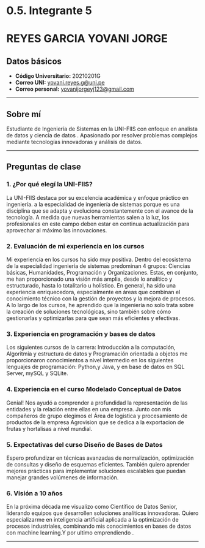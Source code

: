 # 0.5. Integrante 5
# REYES GARCIA YOVANI JORGE

## Datos básicos
- **Código Universitario:** 20210201G
- **Correo UNI:** yovani.reyes.g@uni.pe 
- **Correo personal:** yovanijorgeyj123@gmail.com 

---

## Sobre mí
Estudiante de Ingeniería de Sistemas en la UNI-FIIS con enfoque en analista de datos y ciencia de datos . Apasionado por resolver problemas complejos mediante tecnologías innovadoras y análisis de datos.

---

## Preguntas de clase

### 1. ¿Por qué elegí la UNI-FIIS?
La UNI-FIIS destaca por su excelencia académica y enfoque práctico en ingeniería. a la especialidad de ingeniería de sistemas porque es una disciplina que se adapta y evoluciona constantemente con el avance de la tecnología. A medida que nuevas herramientas salen a la luz, los profesionales en este campo deben estar en continua actualización para aprovechar al máximo las innovaciones.

### 2. Evaluación de mi experiencia en los cursos
Mi experiencia en los cursos ha sido muy positiva. Dentro del ecosistema de la especialidad ingeniería de sistemas predominan 4 grupos: Ciencias básicas, Humanidades, Programación y Organizaciones. Estas, en conjunto, me han proporcionado una visión más amplia, desde lo analítico y estructurado, hasta lo totalitario u holístico. En general, ha sido una experiencia enriquecedora, especialmente en áreas que combinan el conocimiento técnico con la gestión de proyectos y la mejora de procesos. A lo largo de los cursos, he aprendido que la ingeniería no solo trata sobre la creación de soluciones tecnológicas, sino también sobre cómo gestionarlas y optimizarlas para que sean más eficientes y efectivas.

### 3. Experiencia en programación y bases de datos
Los siguientes cursos de la carrera: Introducción a la computación, Algoritmia y estructura de datos y Programación orientada a objetos me proporcionaron conocimientos a nivel intermedio en los siguientes lenguajes de programación: Python,y Java, y en base de datos en SQL Server, mySQL y SQLite.

### 4. Experiencia en el curso Modelado Conceptual de Datos
Genial! Nos ayudó a comprender a profundidad la representación de las entidades y la relación entre ellas en una empresa. Junto con mis compañeros de grupo elegimos el Área de logistica y procesamiento de productos de la empresa Agrovision que se dedica a la exportacion de frutas y hortalisas a nivel mundial.



### 5. Expectativas del curso Diseño de Bases de Datos
Espero profundizar en técnicas avanzadas de normalización, optimización de consultas y diseño de esquemas eficientes. También quiero aprender mejores prácticas para implementar soluciones escalables que puedan manejar grandes volúmenes de información.

### 6. Visión a 10 años
En la próxima década me visualizo como Científico de Datos Senior, liderando equipos que desarrollen soluciones analíticas innovadoras. Quiero especializarme en inteligencia artificial aplicada a la optimización de procesos industriales, combinando mis conocimientos en bases de datos con machine learning.Y por ultimo emprendiendo .

---

